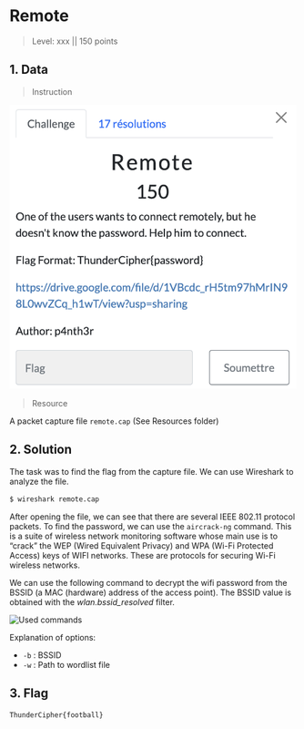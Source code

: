 # Remote

> Level: xxx || 150 points

## 1. Data

> Instruction

![Instruction Challenge Remote](challenge_remote.png)

> Resource

A packet capture file `remote.cap` (See Resources folder)

## 2. Solution

The task was to find the flag from the capture file. We can use Wireshark to analyze the file.

```bash
$ wireshark remote.cap
```

After opening the file, we can see that there are several IEEE 802.11 protocol packets. 
To find the password, we can use the `aircrack-ng` command. This is a suite of wireless network monitoring software whose main use is to “crack” the WEP (Wired Equivalent Privacy) and WPA (Wi-Fi Protected Access) keys of WIFI networks. These are protocols for securing Wi-Fi wireless networks.

We can use the following command to decrypt the wifi password from the BSSID (a MAC (hardware) address of the access point).
The BSSID value is obtained with the *wlan.bssid_resolved* filter.<br>


![Used commands](https://github.com/Keldy7/CTFs_Writeups/assets/93558050/343153e7-f8bf-48dd-bcd7-7fb7babdb688)


Explanation of options:
- `-b` : BSSID
- `-w` : Path to wordlist file



## 3. Flag
    
```text
ThunderCipher{football}
```
